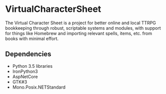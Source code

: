 # VirtualCharacterSheet
The Virtual Character Sheet is a project for better online and local TTRPG bookkeeping through robust, scriptable systems and modules, with support for things like Homebrew and importing relevant spells, items, etc. from books with minimal effort.

## Dependencies
- Python 3.5 libraries
- IronPython3
- AspNetCore
- GTK#3
- Mono.Posix.NETStandard
